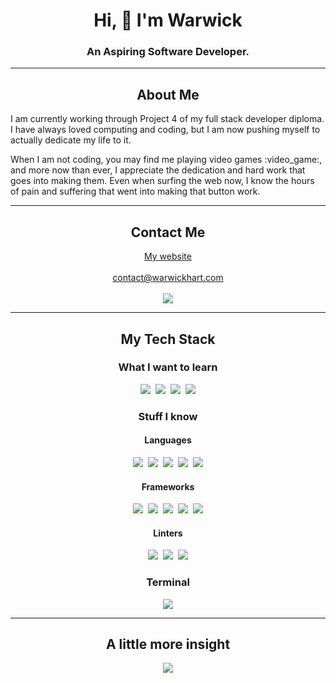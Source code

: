 <h1 align='center'>
  Hi, 👋 I'm Warwick
</h1>
<h3 align='center'>
  An Aspiring Software Developer.
</g3>

---

<h2 align='center'>
  About Me
</h2>

<p align='left'>
  I am currently working through Project 4 of my full stack developer diploma. I have always loved computing and coding, but I am now pushing myself to actually dedicate my life to it.
</p>
<p align='left'>
  When I am not coding, you may find me playing video games :video_game:, and more now than ever, I appreciate the dedication and hard work that goes into making them. Even when surfing the web now, I know the hours of pain and suffering that went into making that button work.
</p>

---

<h2 align='center'>
  Contact Me
</h2>

<p align='center'>
  <a href="https://www.warwickhart.com">My website</a>
  <br/><br/>
  <a href="mailto:contact@warwickhart.com">contact@warwickhart.com</a>
  <br/><br/>
  <a href="http://www.linkedin.com/warwickhart">
    <img src="https://img.shields.io/badge/linkedin-%230077B5.svg?&style=for-the-badge&logo=linkedin&logoColor=white" />
  </a>
</p>

---

<h2 align='center'>
  My Tech Stack
</h2>

<h3 align='center'>
  What I want to learn
</h3> 
<p align='center'>
  <img src="https://img.shields.io/badge/React-20232A?style=for-the-badge&logo=react&logoColor=61DAFB" />&nbsp;
  <img src="https://img.shields.io/badge/React_Native-20232A?style=for-the-badge&logo=react&logoColor=61DAFB" />&nbsp;
  <img src="https://img.shields.io/badge/Tailwind_CSS-38B2AC?style=for-the-badge&logo=tailwind-css&logoColor=white" />&nbsp;
  <img src="https://img.shields.io/badge/TypeScript-007ACC?style=for-the-badge&logo=typescript&logoColor=white" />
</p>

<h3 align='center'>
  Stuff I know
</h3> 

<h4 align='center'>
  Languages
</h4> 

<p align='center'>
  <img src="https://img.shields.io/badge/CSS3-1572B6?style=for-the-badge&logo=css3&logoColor=white" />&nbsp;
  <img src="https://img.shields.io/badge/HTML5-E34F26?style=for-the-badge&logo=html5&logoColor=white" />&nbsp;
  <img src="https://img.shields.io/badge/JavaScript-323330?style=for-the-badge&logo=javascript&logoColor=F7DF1E" />&nbsp;
  <img src="https://img.shields.io/badge/Lua-2C2D72?style=for-the-badge&logo=lua&logoColor=white" />&nbsp;
  <img src="https://img.shields.io/badge/Python-FFD43B?style=for-the-badge&logo=python&logoColor=blue" />
</p>

<h4 align='center'>
  Frameworks
</h4> 

<p align='center'>
  <img src="https://img.shields.io/badge/Bootstrap-563D7C?style=for-the-badge&logo=bootstrap&logoColor=white" />&nbsp;
  <img src="https://img.shields.io/badge/Django-092E20?style=for-the-badge&logo=django&logoColor=green" />&nbsp;
  <img src="https://img.shields.io/badge/Font_Awesome-339AF0?style=for-the-badge&logo=fontawesome&logoColor=white" />&nbsp;
  <img src="https://img.shields.io/badge/jQuery-0769AD?style=for-the-badge&logo=jquery&logoColor=white" />&nbsp;
  <img src="https://img.shields.io/badge/Markdown-000000?style=for-the-badge&logo=markdown&logoColor=white" />
</p>

<h4 align='center'>
  Linters
</h4> 

<p align='center'>
  <img src="https://img.shields.io/badge/SonarLint-CB2029?style=for-the-badge&logo=sonarlint&logoColor=white" />&nbsp;
  <img src="https://img.shields.io/badge/eslint-3A33D1?style=for-the-badge&logo=eslint&logoColor=white" />&nbsp;
  <img src="https://img.shields.io/badge/prettier-1A2C34?style=for-the-badge&logo=prettier&logoColor=F7BA3E" />
</p>

<h3 align='center'>
  Terminal
</h3> 

<p align='center'>
  <img src="https://img.shields.io/badge/GIT-E44C30?style=for-the-badge&logo=git&logoColor=white" />
</p>

---

<h2 align='center'>
  A little more insight
</h2>

<p align='center'>
  <img src="https://github-readme-stats.vercel.app/api/top-langs/?username=bobwritescode&theme=dark" />
</p>

